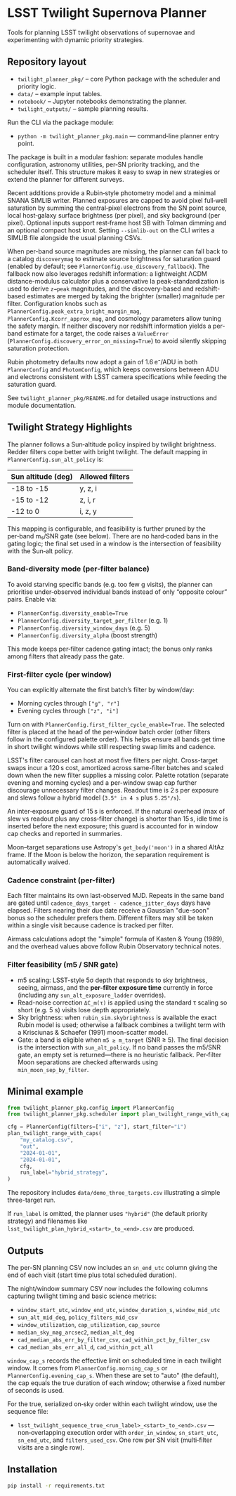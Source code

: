 # LSST Twilight Supernova Planner

Tools for planning LSST twilight observations of supernovae and
experimenting with dynamic priority strategies.

## Repository layout

- `twilight_planner_pkg/` – core Python package with the scheduler and
  priority logic.
- `data/` – example input tables.
- `notebook/` – Jupyter notebooks demonstrating the planner.
- `twilight_outputs/` – sample planning results.

Run the CLI via the package module:

- `python -m twilight_planner_pkg.main` — command‑line planner entry point.

The package is built in a modular fashion: separate modules handle
configuration, astronomy utilities, per‑SN priority tracking, and the
scheduler itself.  This structure makes it easy to swap in new
strategies or extend the planner for different surveys.

Recent additions provide a Rubin‑style photometry model and a minimal
SNANA SIMLIB writer. Planned exposures are capped to avoid pixel
full‑well saturation by summing the central‑pixel electrons from the SN
point source, local host‑galaxy surface brightness (per pixel), and sky
background (per pixel). Optional inputs support rest‑frame host SB with
Tolman dimming and an optional compact host knot. Setting ``--simlib-out``
on the CLI writes a SIMLIB file alongside the usual planning CSVs.

When per-band source magnitudes are missing, the planner can fall back to a
catalog `discoverymag` to estimate source brightness for saturation guard
(enabled by default; see `PlannerConfig.use_discovery_fallback`). The fallback
now also leverages redshift information: a lightweight ΛCDM distance-modulus
calculator plus a conservative Ia peak-standardization is used to derive
`z→peak` magnitudes, and the discovery-based and redshift-based estimates are
merged by taking the brighter (smaller) magnitude per filter. Configuration
knobs such as `PlannerConfig.peak_extra_bright_margin_mag`,
`PlannerConfig.Kcorr_approx_mag`, and cosmology parameters allow tuning the
safety margin. If neither discovery nor redshift information yields a per-band
estimate for a target, the code raises a `ValueError`
(`PlannerConfig.discovery_error_on_missing=True`) to avoid silently skipping
saturation protection.

Rubin photometry defaults now adopt a gain of 1.6 e⁻/ADU in both
`PlannerConfig` and `PhotomConfig`, which keeps conversions between ADU and
electrons consistent with LSST camera specifications while feeding the
saturation guard.

See `twilight_planner_pkg/README.md` for detailed usage instructions and
module documentation.

## Twilight Strategy Highlights

The planner follows a Sun‑altitude policy inspired by twilight brightness.
Redder filters cope better with bright twilight. The default mapping in
`PlannerConfig.sun_alt_policy` is:

| Sun altitude (deg) | Allowed filters |
|--------------------|-----------------|
| -18 to -15         | y, z, i         |
| -15 to -12         | z, i, r         |
| -12 to 0           | i, z, y         |

This mapping is configurable, and feasibility is further pruned by the
per‑band m₅/SNR gate (see below). There are no hard‑coded bans in the gating
logic; the final set used in a window is the intersection of feasibility with
the Sun‑alt policy.

### Band‑diversity mode (per‑filter balance)

To avoid starving specific bands (e.g. too few g visits), the planner can
prioritise under‑observed individual bands instead of only “opposite colour”
pairs. Enable via:

- `PlannerConfig.diversity_enable=True`
- `PlannerConfig.diversity_target_per_filter` (e.g. 1)
- `PlannerConfig.diversity_window_days` (e.g. 5)
- `PlannerConfig.diversity_alpha` (boost strength)

This mode keeps per‑filter cadence gating intact; the bonus only ranks among
filters that already pass the gate.

### First‑filter cycle (per window)

You can explicitly alternate the first batch’s filter by window/day:

- Morning cycles through `["g", "r"]`
- Evening cycles through `["z", "i"]`

Turn on with `PlannerConfig.first_filter_cycle_enable=True`. The selected
filter is placed at the head of the per‑window batch order (other filters
follow in the configured palette order). This helps ensure all bands get time
in short twilight windows while still respecting swap limits and cadence.

LSST's filter carousel can host at most five filters per night. Cross-target
swaps incur a 120 s cost, amortized across same-filter batches and scaled down
when the new filter supplies a missing color. Palette rotation (separate
evening and morning cycles) and a per-window swap cap further discourage
unnecessary filter changes. Readout time is 2 s per exposure and slews follow a
hybrid model (``3.5° in 4 s`` plus ``5.25°/s``).

An inter‑exposure guard of 15 s is enforced. If the natural overhead
(max of slew vs readout plus any cross‑filter change) is shorter than 15 s,
idle time is inserted before the next exposure; this guard is accounted for in
window cap checks and reported in summaries.

Moon–target separations use Astropy's `get_body('moon')` in a shared AltAz
frame. If the Moon is below the horizon, the separation requirement is
automatically waived.

### Cadence constraint (per-filter)

Each filter maintains its own last-observed MJD. Repeats in the same band are
gated until `cadence_days_target - cadence_jitter_days` days have elapsed.
Filters nearing their due date receive a Gaussian "due-soon" bonus so the
scheduler prefers them. Different filters may still be taken within a single
visit because cadence is tracked per filter.

Airmass calculations adopt the "simple" formula of Kasten & Young (1989), and
the overhead values above follow Rubin Observatory technical notes.

### Filter feasibility (m5 / SNR gate)

- m5 scaling: LSST-style 5σ depth that responds to sky brightness, seeing,
  airmass, and the **per-filter exposure time** currently in force (including
  any `sun_alt_exposure_ladder` overrides).
- Read-noise correction `ΔC_m(τ)` is applied using the standard τ scaling so
  short (e.g. 5 s) visits lose depth appropriately.
- Sky brightness: when `rubin_sim.skybrightness` is available the exact Rubin
  model is used; otherwise a fallback combines a twilight term with a
  Krisciunas & Schaefer (1991) moon-scatter model.
- Gate: a band is eligible when `m5 ≥ m_target` (SNR ≥ 5). The final decision
  is the intersection with `sun_alt_policy`. If no band passes the m5/SNR gate,
  an empty set is returned—there is no heuristic fallback. Per‑filter Moon
  separations are checked afterwards using `min_moon_sep_by_filter`.

## Minimal example

```python
from twilight_planner_pkg.config import PlannerConfig
from twilight_planner_pkg.scheduler import plan_twilight_range_with_caps

cfg = PlannerConfig(filters=["i", "z"], start_filter="i")
plan_twilight_range_with_caps(
    "my_catalog.csv",
    "out",
    "2024-01-01",
    "2024-01-01",
    cfg,
    run_label="hybrid_strategy",
)
```

The repository includes `data/demo_three_targets.csv` illustrating a simple
three-target run.

If ``run_label`` is omitted, the planner uses ``"hybrid"`` (the default
priority strategy) and filenames like
``lsst_twilight_plan_hybrid_<start>_to_<end>.csv`` are produced.

## Outputs

The per-SN planning CSV now includes an `sn_end_utc` column giving the
end of each visit (start time plus total scheduled duration).

The night/window summary CSV now includes the following columns capturing
twilight timing and basic science metrics:

- `window_start_utc`, `window_end_utc`, `window_duration_s`, `window_mid_utc`
- `sun_alt_mid_deg`, `policy_filters_mid_csv`
- `window_utilization`, `cap_utilization`, `cap_source`
- `median_sky_mag_arcsec2`, `median_alt_deg`
- `cad_median_abs_err_by_filter_csv`, `cad_within_pct_by_filter_csv`
- `cad_median_abs_err_all_d`, `cad_within_pct_all`

`window_cap_s` records the effective limit on scheduled time in each twilight
window. It comes from `PlannerConfig.morning_cap_s` or `PlannerConfig.evening_cap_s`.
When these are set to "auto" (the default), the cap equals the true duration of
each window; otherwise a fixed number of seconds is used.

For the true, serialized on‑sky order within each twilight window, use the
sequence file:

- `lsst_twilight_sequence_true_<run_label>_<start>_to_<end>.csv` — non‑overlapping
  execution order with `order_in_window`, `sn_start_utc`, `sn_end_utc`, and
  `filters_used_csv`. One row per SN visit (multi‑filter visits are a single row).

## Installation

```bash
pip install -r requirements.txt
```
